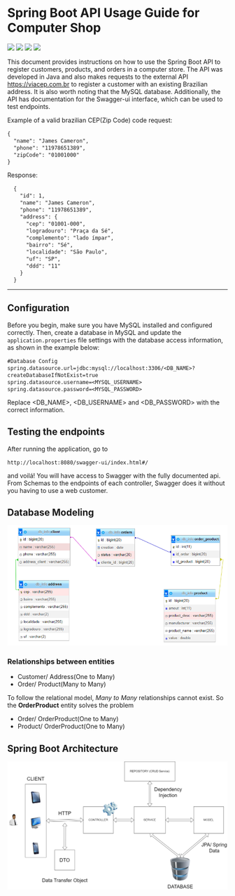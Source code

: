 <h1>Spring Boot API Usage Guide for Computer Shop</h1>

<p>
<a alt="Java">
    <img src="https://img.shields.io/badge/Java-v17-critical.svg" />
</a>
<a alt="Spring Boot">
        <img src="https://img.shields.io/badge/Spring%20Boot-v3.0.5-brightgreen.svg" />
</a>
<a alt="Gradle">
    <img src="https://img.shields.io/badge/Gradle-v7.6.1-blue.svg" />
</a>
<a alt="Junit5">
    <img src="https://img.shields.io/badge/Junit-v5-red.svg" />
</a>
<p>

This document provides instructions on how to use the Spring Boot API to register customers, products, and orders in a computer store. The API was developed in Java and also makes requests to the external API https://viacep.com.br to register a customer with an existing Brazilian address. It is also worth noting that the MySQL database. Additionally, the API has documentation for the Swagger-ui interface, which can be used to test endpoints.

Example of a valid brazilian CEP(Zip Code) code request:
```
{
  "name": "James Cameron",
  "phone": "11978651389",
  "zipCode": "01001000"
}
```
Response:
```
  {
    "id": 1,
    "name": "James Cameron",
    "phone": "11978651389",
    "address": {
      "cep": "01001-000",
      "logradouro": "Praça da Sé",
      "complemento": "lado ímpar",
      "bairro": "Sé",
      "localidade": "São Paulo",
      "uf": "SP",
      "ddd": "11"
    }
  }
```
<hr>

## Configuration

Before you begin, make sure you have MySQL installed and configured correctly. Then, create a database in MySQL and update the `application.properties` file settings with the database access information, as shown in the example below:

```
#Database Config
spring.datasource.url=jdbc:mysql://localhost:3306/<DB_NAME>?createDatabaseIfNotExist=true
spring.datasource.username=<MYSQL_USERNAME>
spring.datasource.password=<MYSQL_PASSWORD>
```

Replace <DB_NAME>, <DB_USERNAME> and <DB_PASSWORD> with the correct information.

## Testing the endpoints

After running the application, go to 
```
http://localhost:8080/swagger-ui/index.html#/ 
```
and voilá! You will have access to Swagger with the fully documented api. From Schemas to the endpoints of each controller, Swagger does it without you having to use a web customer.

## Database Modeling

<img src="img/DatabaseModeling.png">

### Relationships between entities

- Customer/ Address(One to Many)
- Order/ Product(Many to Many) 

To follow the relational model, _Many to Many_ relationships cannot exist. So the **OrderProduct** entity solves the problem

- Order/ OrderProduct(One to Many)
- Product/ OrderProduct(One to Many)

## Spring Boot Architecture

<img src="img/springboot.png">
